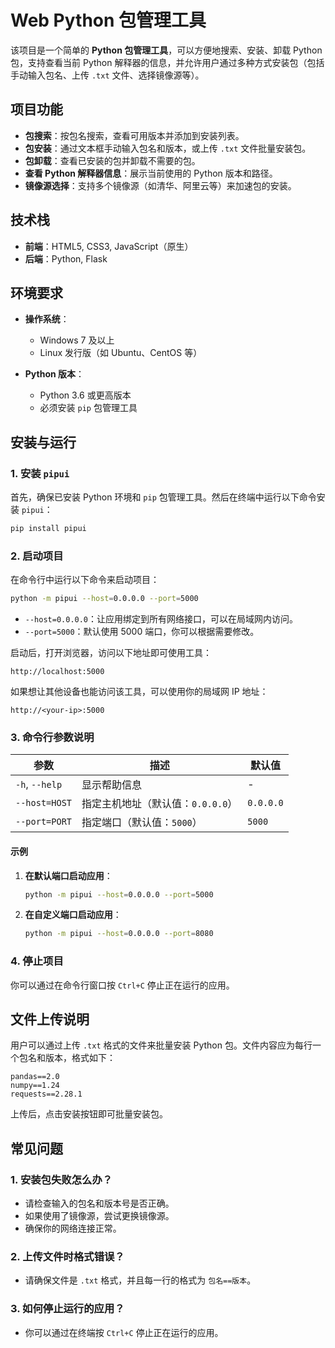 # Web Python 包管理工具

该项目是一个简单的 **Python 包管理工具**，可以方便地搜索、安装、卸载 Python 包，支持查看当前 Python 解释器的信息，并允许用户通过多种方式安装包（包括手动输入包名、上传 `.txt` 文件、选择镜像源等）。

## 项目功能

- **包搜索**：按包名搜索，查看可用版本并添加到安装列表。
- **包安装**：通过文本框手动输入包名和版本，或上传 `.txt` 文件批量安装包。
- **包卸载**：查看已安装的包并卸载不需要的包。
- **查看 Python 解释器信息**：展示当前使用的 Python 版本和路径。
- **镜像源选择**：支持多个镜像源（如清华、阿里云等）来加速包的安装。

## 技术栈

- **前端**：HTML5, CSS3, JavaScript（原生）
- **后端**：Python, Flask

## 环境要求

- **操作系统**：
    - Windows 7 及以上
    - Linux 发行版（如 Ubuntu、CentOS 等）

- **Python 版本**：
    - Python 3.6 或更高版本
    - 必须安装 `pip` 包管理工具

## 安装与运行

### 1. 安装 `pipui`

首先，确保已安装 Python 环境和 `pip` 包管理工具。然后在终端中运行以下命令安装 `pipui`：

```bash
pip install pipui
```

### 2. 启动项目

在命令行中运行以下命令来启动项目：

```bash
python -m pipui --host=0.0.0.0 --port=5000
```

- `--host=0.0.0.0`：让应用绑定到所有网络接口，可以在局域网内访问。
- `--port=5000`：默认使用 5000 端口，你可以根据需要修改。

启动后，打开浏览器，访问以下地址即可使用工具：

```
http://localhost:5000
```

如果想让其他设备也能访问该工具，可以使用你的局域网 IP 地址：

```
http://<your-ip>:5000
```

### 3. 命令行参数说明

| 参数                    | 描述                                      | 默认值        |
| ----------------------- | ----------------------------------------- | ------------- |
| `-h`, `--help`           | 显示帮助信息                              | -             |
| `--host=HOST`            | 指定主机地址（默认值：`0.0.0.0`）         | `0.0.0.0`     |
| `--port=PORT`            | 指定端口（默认值：`5000`）                | `5000`        |

#### 示例

1. **在默认端口启动应用**：
   ```bash
   python -m pipui --host=0.0.0.0 --port=5000
   ```

2. **在自定义端口启动应用**：
   ```bash
   python -m pipui --host=0.0.0.0 --port=8080
   ```

### 4. 停止项目

你可以通过在命令行窗口按 `Ctrl+C` 停止正在运行的应用。

## 文件上传说明

用户可以通过上传 `.txt` 格式的文件来批量安装 Python 包。文件内容应为每行一个包名和版本，格式如下：

```
pandas==2.0
numpy==1.24
requests==2.28.1
```

上传后，点击安装按钮即可批量安装包。

## 常见问题

### 1. 安装包失败怎么办？

- 请检查输入的包名和版本号是否正确。
- 如果使用了镜像源，尝试更换镜像源。
- 确保你的网络连接正常。

### 2. 上传文件时格式错误？

- 请确保文件是 `.txt` 格式，并且每一行的格式为 `包名==版本`。

### 3. 如何停止运行的应用？

- 你可以通过在终端按 `Ctrl+C` 停止正在运行的应用。

